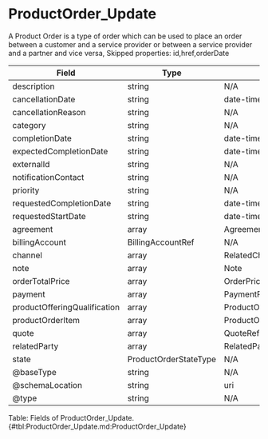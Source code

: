 <!--
    ATTENTION: This file was generated via gradle!
               Do NOT manually edit this file! Any such changes will be overwritten!
-->

# ProductOrder_Update

A Product Order is a type of order which  can  be used to place an order between a customer and a service provider or between a service provider and a partner and vice versa,
Skipped properties: id,href,orderDate

| Field | Type | Format | Required |
|-------|---|--------|---|
| description | string | N/A | No |
| cancellationDate | string | date-time | No |
| cancellationReason | string | N/A | No |
| category | string | N/A | No |
| completionDate | string | date-time | No |
| expectedCompletionDate | string | date-time | No |
| externalId | string | N/A | No |
| notificationContact | string | N/A | No |
| priority | string | N/A | No |
| requestedCompletionDate | string | date-time | No |
| requestedStartDate | string | date-time | No |
| agreement | array | AgreementRef | No |
| billingAccount | BillingAccountRef | N/A | No |
| channel | array | RelatedChannel | No |
| note | array | Note | No |
| orderTotalPrice | array | OrderPrice | No |
| payment | array | PaymentRef | No |
| productOfferingQualification | array | ProductOfferingQualificationRef | No |
| productOrderItem | array | ProductOrderItem | No |
| quote | array | QuoteRef | No |
| relatedParty | array | RelatedParty | No |
| state | ProductOrderStateType | N/A | No |
| \@baseType | string | N/A | No |
| \@schemaLocation | string | uri | No |
| \@type | string | N/A | No |

Table: Fields of ProductOrder_Update. {#tbl:ProductOrder_Update.md:ProductOrder_Update}

